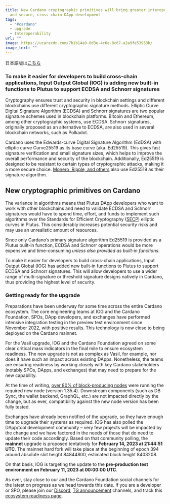 ```yaml
---
title: New Cardano cryptographic primitives will bring greater interoperability
  and secure, cross-chain DApp development
tags:
  - "#cardano"
  - upgrade
  - Interoperability
url: ""
image: https://ucarecdn.com/7b1b14a9-0d3e-4c6e-8c67-a2a9fe53953b/
image_text: ""
---
```


日本語版は[こちら](https://iohk.io/jp/blog/posts/2023/01/19/new-cardano-cryptographic-primitives-to-bring-greater-interoperability-and-secure-cross-chain-dapp-development/)

### To make it easier for developers to build cross-chain applications, Input Output Global (IOG) is adding new built-in functions to Plutus to support ECDSA and Schnorr signatures

Cryptography ensures trust and security in blockchain settings and different blockchains use different cryptographic signature methods. Elliptic Curve Digital Signature Algorithm (ECDSA) and Schnorr signatures are two popular signature schemes used in blockchain platforms. Bitcoin and Ethereum, among other cryptographic systems, use ECDSA. Schnorr signatures, originally proposed as an alternative to ECDSA, are also used in several blockchain networks, such as Polkadot.

Cardano uses the Edwards-curve Digital Signature Algorithm (EdDSA) with elliptic curve Curve25519 as its base curve (aka. Ed25519). This gives fast signature verification and small signature sizes, which helps to improve the overall performance and security of the blockchain. Additionally, Ed25519 is designed to be resistant to certain types of cryptographic attacks, making it a more secure choice. [Monero, Ripple, and others](http://ethanfast.com/top-crypto.html) also use Ed25519 as their signature algorithm.

## New cryptographic primitives on Cardano

The variance in algorithms means that Plutus DApp developers who want to work with other blockchains and need to validate ECDSA and Schnorr signatures would have to spend time, effort, and funds to implement such algorithms over the Standards for Efficient Cryptography ([SECP](https://iohk.io/en/blog/posts/2022/11/03/what-is-secp-and-how-it-drives-cross-chain-development-on-cardano/)) elliptic curves in Plutus. This considerably increases potential security risks and may use an unrealistic amount of resources.

Since only Cardano’s primary signature algorithm Ed25519 is provided as a Plutus built-in function, ECDSA and Schnorr operations would be more expensive and time-consuming _unless also provided as built-in functions_.

To make it easier for developers to build cross-chain applications, Input Output Global (IOG) has added new built-in functions to Plutus to support ECDSA and Schnorr signatures. This will allow developers to use a wider range of multi-signature or threshold signature designs natively in Cardano, thus providing the highest level of security.

### Getting ready for the upgrade

Preparations have been underway for some time across the entire Cardano ecosystem. The core engineering teams at IOG and the Cardano Foundation, SPOs, DApp developers, and exchanges have performed intensive integration testing in the preview test environment since November 2022, with positive results. This technology is now close to being deployed on the Cardano mainnet.

For the Vasil upgrade, IOG and the Cardano Foundation agreed on some clear critical mass indicators in the final mile to ensure ecosystem readiness. The new upgrade is not as complex as Vasil, for example, nor does it have such an impact across existing DApps. Nonetheless, the teams are ensuring readiness by working closely with key Cardano stakeholders (notably SPOs, DApps, and exchanges) that may need to prepare for the new capability.

At the time of writing, [over 80% of block-producing nodes](https://pooltool.io/networkhealth) were running the required new node (version 1.35.4). Downstream components (such as DB Sync, the wallet backend, GraphQL, etc.) are not impacted directly by the change, but as ever, compatibility against the new node version has been fully tested.

Exchanges have already been notified of the upgrade, so they have enough time to upgrade their systems as required. IOG has also polled the DApp/tool development community – very few projects will be impacted by the change and we have factored in the needs of those that do need to update their code accordingly. Based on that community polling, the **mainnet** upgrade is proposed tentatively for **February 14, 2023 at 21:44:51 UTC**. The mainnet hard fork will take place at the beginning of epoch 394 around absolute slot height 84844800, estimated block height 8403208.

On that basis, IOG is targeting the update to the **pre-production test environment on February 11, 2023 at 00:00:00 UTC**.

As ever, stay close to our and the Cardano Foundation social channels for the latest on progress as we head towards this date. If you are a developer or SPO, please join our [Discord](https://discord.com/invite/inputoutput), [TG announcement](https://t.me/SPOannouncements) channels, and track this [ecosystem readiness page](https://iohk.zendesk.com/hc/en-us/articles/14669691361433-Ecosystem-readiness-for-the-SECP-upgrade).
